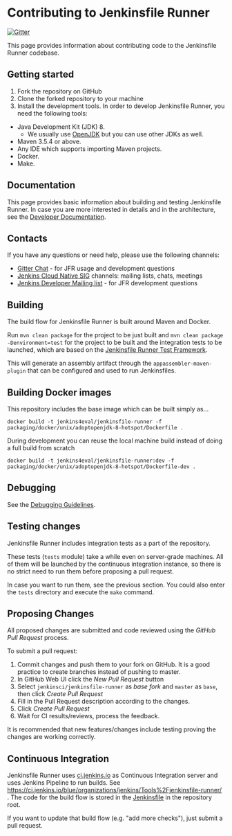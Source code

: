 # Contributing to Jenkinsfile Runner

[![Gitter](https://badges.gitter.im/jenkinsci/jenkinsfile-runner.svg)](https://gitter.im/jenkinsci/jenkinsfile-runner)

This page provides information about contributing code to the Jenkinsfile Runner codebase.

## Getting started

1. Fork the repository on GitHub
2. Clone the forked repository to your machine
3. Install the development tools. In order to develop Jenkinsfile Runner, you need the following tools:
  * Java Development Kit (JDK) 8.
     - We usually use [OpenJDK](http://openjdk.java.net/) but you can use other JDKs as well.
  * Maven 3.5.4 or above.
  * Any IDE which supports importing Maven projects.
  * Docker.
  * Make.

## Documentation

This page provides basic information about building and testing Jenkinsfile Runner.
In case you are more interested in details and in the architecture, see the [Developer Documentation](./docs/developer/README.md).

## Contacts

If you have any questions or need help, please use the following channels:

* [Gitter Chat](https://gitter.im/jenkinsci/jenkinsfile-runner) - for JFR usage and development questions
* [Jenkins Cloud Native SIG](https://www.jenkins.io/sigs/cloud-native/) channels: mailing lists, chats, meetings
* [Jenkins Developer Mailing list](https://groups.google.com/d/forum/jenkinsci-dev) - for JFR development questions


## Building

The build flow for Jenkinsfile Runner is built around Maven and Docker.

Run `mvn clean package` for the project to be just built and `mvn clean package -Denvironment=test` for the project
to be built and the integration tests to be launched, which are based on the [Jenkinsfile Runner Test Framework](https://github.com/jenkinsci/jenkinsfile-runner-test-framework).

This will generate an assembly artifact through the `appassembler-maven-plugin` that can be configured and used to run Jenkinsfiles.

## Building Docker images

This repository includes the base image which can be built simply as...

    docker build -t jenkins4eval/jenkinsfile-runner -f packaging/docker/unix/adoptopenjdk-8-hotspot/Dockerfile .

During development you can reuse the local machine build instead of doing a full build from scratch

    docker build -t jenkins4eval/jenkinsfile-runner:dev -f packaging/docker/unix/adoptopenjdk-8-hotspot/Dockerfile-dev .

## Debugging

See the [Debugging Guidelines](./docs/developer/DEBUG.md).

## Testing changes

Jenkinsfile Runner includes integration tests as a part of the repository.

These tests (`tests` module) take a while even on server-grade machines.
All of them will be launched by the continuous integration instance,
so there is no strict need to run them before proposing a pull request.

In case you want to run them, see the previous section. You could also enter the `tests` directory and execute the `make` command.

## Proposing Changes

All proposed changes are submitted and code reviewed using the _GitHub Pull Request_ process.

To submit a pull request:

1. Commit changes and push them to your fork on GitHub.
It is a good practice to create branches instead of pushing to master.
2. In GitHub Web UI click the _New Pull Request_ button
3. Select `jenkinsci/jenkinsfile-runner` as _base fork_ and `master` as `base`, then click _Create Pull Request_
4. Fill in the Pull Request description according to the changes.
5. Click _Create Pull Request_
6. Wait for CI results/reviews, process the feedback.

It is recommended that new features/changes include testing proving the changes are working correctly.

## Continuous Integration

Jenkinsfile Runner uses [ci.jenkins.io](http://ci.jenkins.io) as Continuous Integration server and uses Jenkins Pipeline to run builds.
See https://ci.jenkins.io/blue/organizations/jenkins/Tools%2Fjenkinsfile-runner/ .
The code for the build flow is stored in the [Jenkinsfile](Jenkinsfile) in the repository root.

If you want to update that build flow (e.g. "add more checks"),
just submit a pull request.
